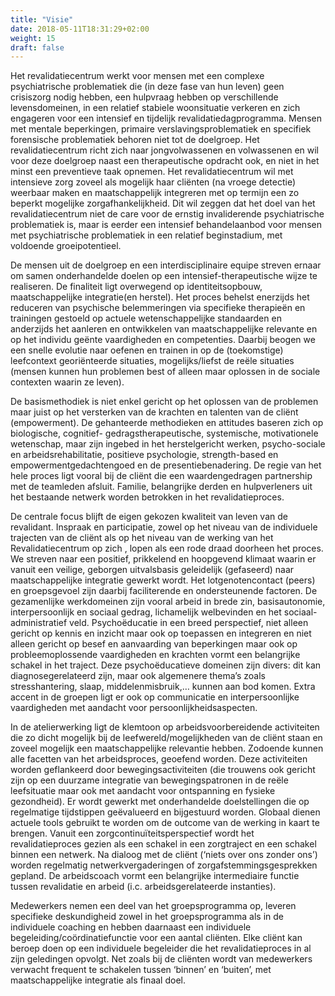 ```yaml
---
title: "Visie"
date: 2018-05-11T18:31:29+02:00
weight: 15
draft: false
---
```


Het revalidatiecentrum werkt voor mensen met een complexe psychiatrische problematiek die (in deze fase van hun leven) geen crisiszorg nodig hebben, een hulpvraag hebben op verschillende levensdomeinen, in een relatief stabiele woonsituatie verkeren en zich engageren voor een intensief en tijdelijk revalidatiedagprogramma. Mensen met mentale beperkingen, primaire verslavingsproblematiek en specifiek forensische problematiek behoren niet tot de doelgroep. Het revalidatiecentrum richt zich naar jongvolwassenen en volwassenen en wil voor deze doelgroep naast een therapeutische opdracht ook, en niet in het minst een preventieve taak opnemen. Het revalidatiecentrum wil met intensieve zorg zoveel als mogelijk haar cliënten (na vroege detectie) weerbaar maken en maatschappelijk integreren met op termijn een zo beperkt mogelijke zorgafhankelijkheid. Dit wil zeggen dat het doel van het revalidatiecentrum niet de care voor de ernstig invaliderende psychiatrische problematiek is, maar is eerder een intensief behandelaanbod voor mensen met psychiatrische problematiek in een relatief beginstadium, met voldoende groeipotentieel.

De mensen uit de doelgroep en een interdisciplinaire equipe streven ernaar om samen onderhandelde doelen op een intensief-therapeutische wijze te realiseren. De finaliteit ligt overwegend op identiteitsopbouw, maatschappelijke integratie(en herstel). Het proces behelst enerzijds het reduceren van psychische belemmeringen via specifieke therapieën en trainingen gestoeld op actuele wetenschappelijke standaarden en anderzijds het aanleren en ontwikkelen van maatschappelijke relevante en op het individu geënte vaardigheden en competenties. Daarbij beogen we een snelle evolutie naar oefenen en trainen in op de (toekomstige) leefcontext georiënteerde situaties, mogelijks/liefst de reële situaties (mensen kunnen hun problemen best of alleen maar oplossen in de sociale contexten waarin ze leven).

De basismethodiek is niet enkel gericht op het oplossen van de problemen maar juist op het versterken van de krachten en talenten van de cliënt (empowerment). De gehanteerde methodieken en attitudes baseren zich op biologische, cognitief- gedragstherapeutische, systemische, motivationele wetenschap, maar zijn ingebed in het herstelgericht werken, psycho-sociale en arbeidsrehabilitatie, positieve psychologie, strength-based en empowermentgedachtengoed en de presentiebenadering. De regie van het hele proces ligt vooral bij de cliënt die een waardengedragen partnership met de teamleden afsluit. Familie, belangrijke derden en hulpverleners uit het bestaande netwerk worden betrokken in het revalidatieproces.

De centrale focus blijft de eigen gekozen kwaliteit van leven van de revalidant. Inspraak en participatie, zowel op het niveau van de individuele trajecten van de cliënt als op het niveau van de werking van het Revalidatiecentrum op zich , lopen als een rode draad doorheen het proces. We streven naar een positief, prikkelend en hoopgevend klimaat waarin er vanuit een veilige, geborgen uitvalsbasis geleidelijk (gefaseerd) naar maatschappelijke integratie gewerkt wordt. Het lotgenotencontact (peers) en groepsgevoel zijn daarbij faciliterende en ondersteunende factoren. De gezamenlijke werkdomeinen zijn vooral arbeid in brede zin, basisautonomie, interpersoonlijk en sociaal gedrag, lichamelijk welbevinden en het sociaal-administratief veld. Psychoëducatie in een breed perspectief, niet alleen gericht op kennis en inzicht maar ook op toepassen en integreren en niet alleen gericht op besef en aanvaarding van beperkingen maar ook op probleemoplossende vaardigheden en krachten vormt een belangrijke schakel in het traject. Deze psychoëducatieve domeinen zijn divers: dit kan diagnosegerelateerd zijn, maar ook algemenere thema’s zoals stresshantering, slaap, middelenmisbruik,… kunnen aan bod komen. Extra accent in de groepen ligt er ook op communicatie en interpersoonlijke vaardigheden met aandacht voor persoonlijkheidsaspecten.

In de atelierwerking ligt de klemtoon op arbeidsvoorbereidende activiteiten die zo dicht mogelijk bij de leefwereld/mogelijkheden van de cliënt staan en zoveel mogelijk een maatschappelijke relevantie hebben. Zodoende kunnen alle facetten van het arbeidsproces, geoefend worden. Deze activiteiten worden geflankeerd door bewegingsactiviteiten (die trouwens ook gericht zijn op een duurzame integratie van bewegingspatronen in de reële leefsituatie maar ook met aandacht voor ontspanning en fysieke gezondheid). Er wordt gewerkt met onderhandelde doelstellingen die op regelmatige tijdstippen geëvalueerd en bijgestuurd worden. Globaal dienen actuele tools gebruikt te worden om de outcome van de werking in kaart te brengen. Vanuit een zorgcontinuïteitsperspectief wordt het revalidatieproces gezien als een schakel in een zorgtraject en een schakel binnen een netwerk. Na dialoog met de cliënt (‘niets over ons zonder ons’) worden regelmatig netwerkvergaderingen of zorgafstemmingsgesprekken gepland. De arbeidscoach vormt een belangrijke intermediaire functie tussen revalidatie en arbeid (i.c. arbeidsgerelateerde instanties). 

Medewerkers nemen een deel van het groepsprogramma op, leveren specifieke deskundigheid zowel in het groepsprogramma als in de individuele coaching en hebben daarnaast een individuele begeleiding/coördinatiefunctie voor een aantal cliënten. Elke cliënt kan beroep doen op een individuele begeleider die het revalidatieproces in al zijn geledingen opvolgt. Net zoals bij de cliënten wordt van medewerkers verwacht frequent te schakelen tussen ‘binnen’ en ‘buiten’, met maatschappelijke integratie als finaal doel.